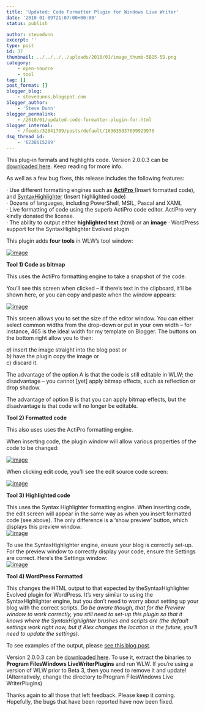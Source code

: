 ```yaml
---
title: 'Updated: Code Formatter Plugin for Windows Live Writer'
date: '2010-01-09T21:07:00+00:00'
status: publish

author: stevedunn
excerpt: ''
type: post
id: 37
thumbnail: ../../../../uploads/2010/01/image_thumb-5B15-5D.png
category:
    - open-source
    - tool
tag: []
post_format: []
blogger_blog:
    - stevedunns.blogspot.com
blogger_author:
    - 'Steve Dunn'
blogger_permalink:
    - /2010/01/updated-code-formatter-plugin-for.html
blogger_internal:
    - /feeds/32841709/posts/default/163635037699929970
dsq_thread_id:
    - '6238615289'
---
```

This plug-in formats and highlights code. Version 2.0.0.3 can be [downloaded here](http://sites.google.com/a/dunnhq.com/steve/CodeFormatterPlugin2.0.0.3.zip?attredirects=0). Keep reading for more info.

As well as a few bug fixes, this release includes the following features:

· Use different formatting engines such as [**ActiPro** ](http://www.actiprosoftware.com/Products/DotNet/WindowsForms/SyntaxEditor/Default.aspx)(Insert formatted code), and [SyntaxHighlighter](http://alexgorbatchev.com/wiki/SyntaxHighlighter:Demo) (Insert highlighted code)  
· Dozens of languages, including PowerShell, MSIL, Pascal and XAML  
· Live formatting of code using the superb ActiPro code editor. ActiPro very kindly donated the license.  
· The ability to output either **highlighted text** (html) or an **image** · WordPress support for the SyntaxHighlighter Evolved plugin

This plugin adds **four tools** in WLW’s tool window:

[![image](https://lh6.ggpht.com/_bIhihWOyLpw/S0jh3HeF5bI/AAAAAAAABmE/OW94DbGPMW8/image_thumb%5B15%5D.png?imgmax=800 "image")](http://lh4.ggpht.com/_bIhihWOyLpw/S0jh2R2qIwI/AAAAAAAABmA/_XcKx99thbk/s1600-h/image%5B27%5D.png)

**Tool 1) Code as bitmap**

This uses the ActiPro formatting engine to take a snapshot of the code.

You’ll see this screen when clicked – if there’s text in the clipboard, it’ll be shown here, or you can copy and paste when the window appears:

[![image](http://lh5.ggpht.com/_bIhihWOyLpw/S0jh5XL7F7I/AAAAAAAABm4/dh3N0HtWhKc/image_thumb%5B16%5D.png?imgmax=800 "image")](http://lh5.ggpht.com/_bIhihWOyLpw/S0jh4DeQhxI/AAAAAAAABmw/8myBHxtVfGY/s1600-h/image%5B28%5D.png)

This srceen allows you to set the size of the editor window. You can either select common widths from the drop-down or put in your own width – for instance, 465 is the ideal width for my template on Blogger. The buttons on the bottom right allow you to then:

*a)* insert the image straight into the blog post or  
*b)* have the plugin copy the image or  
c) discard it.

The advantage of the option A is that the code is still editable in WLW; the disadvantage – you cannot \[yet\] apply bitmap effects, such as reflection or drop shadow.

The advantage of option B is that you can apply bitmap effects, but the disadvantage is that code will no longer be editable.

**Tool 2) Formatted code**

This also uses uses the ActiPro formatting engine.

When inserting code, the plugin window will allow various properties of the code to be changed:

[![image](http://lh5.ggpht.com/_bIhihWOyLpw/S0jh7GLsatI/AAAAAAAABnI/QxGapuPzoss/image_thumb%5B17%5D.png?imgmax=800 "image")](http://lh4.ggpht.com/_bIhihWOyLpw/S0jh6K_HyZI/AAAAAAAABnA/yEdtq8v7dfI/s1600-h/image%5B29%5D.png)

When clicking edit code, you’ll see the edit source code screen:

[![image](https://lh3.ggpht.com/_bIhihWOyLpw/S0jh89B3KqI/AAAAAAAABnY/qw26NOYDziM/image_thumb%5B18%5D.png?imgmax=800 "image")](https://lh6.ggpht.com/_bIhihWOyLpw/S0jh7_ku-SI/AAAAAAAABnM/jXZX2r-__io/s1600-h/image%5B30%5D.png)

**Tool 3) Highlighted code**

This uses the Syntax Highlighter formatting engine. When inserting code, the edit screen will appear in the same way as when you insert formatted code (see above). The only difference is a ‘show preview’ button, which displays this preview window:  
[![image](https://lh3.ggpht.com/_bIhihWOyLpw/S0jh-mAsSdI/AAAAAAAABno/S9v-5czRCxs/image_thumb%5B19%5D.png?imgmax=800 "image")](https://lh3.ggpht.com/_bIhihWOyLpw/S0jh98LDvoI/AAAAAAAABng/bEGSH3JLB3U/s1600-h/image%5B31%5D.png)

To use the SyntaxHighlighter engine, ensure your blog is correctly set-up. For the preview window to correctly display your code, ensure the Settings are correct. Here’s the Settings window:  
[![image](http://lh4.ggpht.com/_bIhihWOyLpw/S0jiAlLtuPI/AAAAAAAABn4/tLG6HLaj7aA/image_thumb%5B20%5D.png?imgmax=800 "image")](http://lh4.ggpht.com/_bIhihWOyLpw/S0jh_nC5lVI/AAAAAAAABnw/6G2mf8mVyLs/s1600-h/image%5B32%5D.png)

**Tool 4) WordPress Formatted**

This changes the HTML output to that expected by theSyntaxHighlighter Evolved plugin for WordPress. It’s very similar to using the SyntaxHighlighter engine, but you don’t need to worry about setting up your blog with the correct scripts. *Do be aware though, that for the Preview window to work correctly, you still need to set-up this plugin so that it knows where the SyntaxHighlighter brushes and scripts are (the default settings work right now, but if Alex changes the location in the future, you’ll need to update the settings).*

To see examples of the output, please [see this blog post](http://dunnblog.azurewebsites.net/index.php/2009/03/06/new-version-of-the-code-formatter-plugin/).

Version 2.0.0.3 can be [downloaded here](http://sites.google.com/a/dunnhq.com/steve/CodeFormatterPlugin2.0.0.3.zip?attredirects=0). To use it, extract the binaries to **Program FilesWindows LiveWriterPlugins** and run WLW. If you’re using a version of WLW prior to Beta 3, then you need to remove it and update! (Alternatively, change the directory to Program FilesWindows Live WriterPlugins)

Thanks again to all those that left feedback. Please keep it coming. Hopefully, the bugs that have been reported have now been fixed.